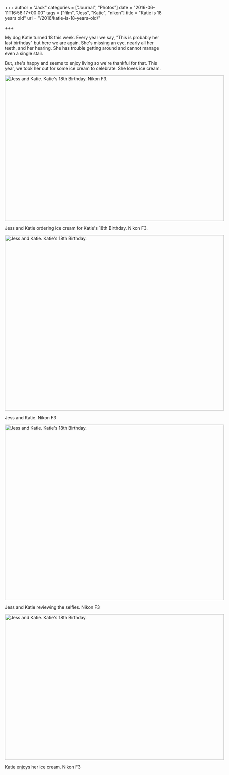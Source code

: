 +++
author = "Jack"
categories = ["Journal", "Photos"]
date = "2016-06-11T16:58:17+00:00"
tags = ["film", "Jess", "Katie", "nikon"]
title = "Katie is 18 years old"
url = "/2016/katie-is-18-years-old/"

+++

My dog Katie turned 18 this week. Every year we say, "This is probably her last birthday" but here we are again. She's missing an eye, nearly all her teeth, and her hearing. She has trouble getting around and cannot manage even a single stair.

But, she's happy and seems to enjoy living so we're thankful for that. This year, we took her out for some ice cream to celebrate. She loves ice cream.

<div id="attachment_5287" style="width: 710px" class="wp-caption alignright">
  <img class="size-large wp-image-5287" src="/img/2016/06/2016-Roll-018_18_Jess-and-Katie.-Katies-18th-Birthday-1024x682.jpg" alt="Jess and Katie. Katie's 18th Birthday. Nikon F3." width="700" height="466" srcset="/img/2016/06/2016-Roll-018_18_Jess-and-Katie.-Katies-18th-Birthday.jpg 1024w, /img/2016/06/2016-Roll-018_18_Jess-and-Katie.-Katies-18th-Birthday-300x200.jpg 300w, /img/2016/06/2016-Roll-018_18_Jess-and-Katie.-Katies-18th-Birthday-768x512.jpg 768w, /img/2016/06/2016-Roll-018_18_Jess-and-Katie.-Katies-18th-Birthday-700x466.jpg 700w" sizes="(max-width: 700px) 100vw, 700px" />
  
  <p class="wp-caption-text">
    Jess and Katie ordering ice cream for Katie's 18th Birthday. Nikon F3.
  </p>
</div>

<div id="attachment_5288" style="width: 710px" class="wp-caption alignright">
  <img class="size-large wp-image-5288" src="/img/2016/06/2016-Roll-018_27_Jess-and-Katie.-Katies-18th-Birthday-1024x819.jpg" alt="Jess and Katie. Katie's 18th Birthday." width="700" height="560" srcset="/img/2016/06/2016-Roll-018_27_Jess-and-Katie.-Katies-18th-Birthday.jpg 1024w, /img/2016/06/2016-Roll-018_27_Jess-and-Katie.-Katies-18th-Birthday-300x240.jpg 300w, /img/2016/06/2016-Roll-018_27_Jess-and-Katie.-Katies-18th-Birthday-768x614.jpg 768w, /img/2016/06/2016-Roll-018_27_Jess-and-Katie.-Katies-18th-Birthday-700x560.jpg 700w" sizes="(max-width: 700px) 100vw, 700px" />
  
  <p class="wp-caption-text">
    Jess and Katie. Nikon F3
  </p>
</div>

<div id="attachment_5289" style="width: 710px" class="wp-caption alignright">
  <img class="size-large wp-image-5289" src="/img/2016/06/2016-Roll-018_29_Jess-and-Katie.-Katies-18th-Birthday-1024x819.jpg" alt="Jess and Katie. Katie's 18th Birthday." width="700" height="560" srcset="/img/2016/06/2016-Roll-018_29_Jess-and-Katie.-Katies-18th-Birthday.jpg 1024w, /img/2016/06/2016-Roll-018_29_Jess-and-Katie.-Katies-18th-Birthday-300x240.jpg 300w, /img/2016/06/2016-Roll-018_29_Jess-and-Katie.-Katies-18th-Birthday-768x614.jpg 768w, /img/2016/06/2016-Roll-018_29_Jess-and-Katie.-Katies-18th-Birthday-700x560.jpg 700w" sizes="(max-width: 700px) 100vw, 700px" />
  
  <p class="wp-caption-text">
    Jess and Katie reviewing the selfies. Nikon F3
  </p>
</div>

<div id="attachment_5290" style="width: 710px" class="wp-caption alignright">
  <img class="size-large wp-image-5290" src="/img/2016/06/2016-Roll-018_31_Jess-and-Katie.-Katies-18th-Birthday-1024x682.jpg" alt="Jess and Katie. Katie's 18th Birthday." width="700" height="466" srcset="/img/2016/06/2016-Roll-018_31_Jess-and-Katie.-Katies-18th-Birthday.jpg 1024w, /img/2016/06/2016-Roll-018_31_Jess-and-Katie.-Katies-18th-Birthday-300x200.jpg 300w, /img/2016/06/2016-Roll-018_31_Jess-and-Katie.-Katies-18th-Birthday-768x512.jpg 768w, /img/2016/06/2016-Roll-018_31_Jess-and-Katie.-Katies-18th-Birthday-700x466.jpg 700w" sizes="(max-width: 700px) 100vw, 700px" />
  
  <p class="wp-caption-text">
    Katie enjoys her ice cream. Nikon F3
  </p>
</div>